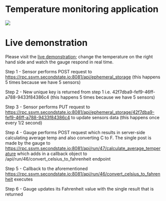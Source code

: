 # Temperature monitoring application

![](https://raw.githubusercontent.com/second-state/wasm-joey/master/images/temperature_monitoring_application_overview.png)

# Live demonstration
Please visit the [live demonstration](https://tpmccallum.github.io/temperature_sensor_demonstration/html/); change the temperature on the right hand side and watch the gauge respond in real time.

Step 1 - Sensor performs POST request to https://rpc.ssvm.secondstate.io:8081/api/ephemeral_storage (this happens 5 times because we have 5 sensors)

Step 2 - New unique key is returned from step 1 i.e. 42f7dba9-fef9-46ff-a788-9433f84386c4 (this happens 5 times because we have 5 sensors)

Step 3 - Sensor performs PUT request to https://rpc.ssvm.secondstate.io:8081/api/ephemeral_storage/42f7dba9-fef9-46ff-a788-9433f84386c4 to update sensors data (this happens once every 1/2 second)

Step 4 - Gauge performs POST request which results in server-side calculating average temp and also converting C to F. The single post is made by the gauge to https://rpc.ssvm.secondstate.io:8081/api/run/47/calculate_average_temperature which adds in a callback object to /api/run/46/convert_celsius_to_fahrenheit endpoint

Step 5 - Callback to the aforementioned https://rpc.ssvm.secondstate.io:8081/api/run/46/convert_celsius_to_fahrenheit executes

Step 6 - Gauge updates its Fahrenheit value with the single result that is returned



